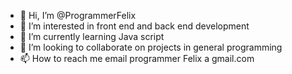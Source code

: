 - 👋 Hi, I’m @ProgrammerFelix
- 👀 I’m interested in front end and back end development
- 🌱 I’m currently learning Java script
- 💞️ I’m looking to collaborate on projects in general programming
- 📫 How to reach me email programmer Felix a gmail.com

<!---
ProgrammerFelix/ProgrammerFelix is a ✨ special ✨ repository because its `README.md` (this file) appears on your GitHub profile.
You can click the Preview link to take a look at your changes.
--->
